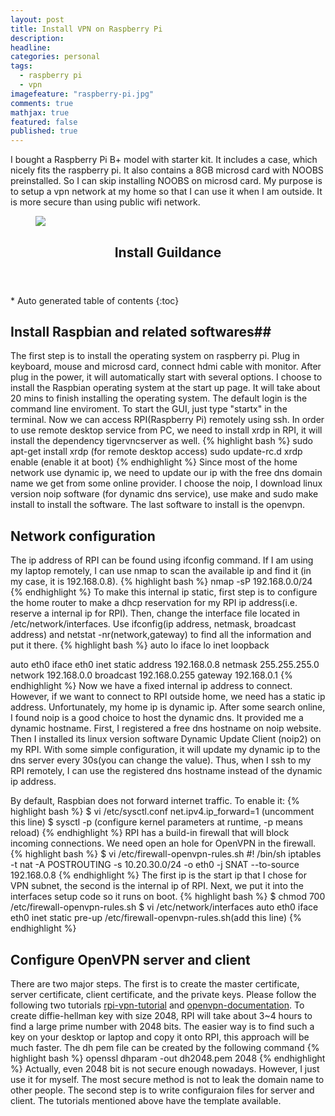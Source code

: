 ```yaml
---
layout: post
title: Install VPN on Raspberry Pi
description: 
headline: 
categories: personal
tags: 
  - raspberry pi
  - vpn
imagefeature: "raspberry-pi.jpg"
comments: true
mathjax: true
featured: false
published: true
---
```


I bought a Raspberry Pi B+ model with starter kit. It includes a case, which nicely fits the raspberry pi. It also contains a 8GB microsd card with NOOBS preinstalled. So I can skip installing NOOBS on microsd card. My purpose is to setup a vpn network at my home so that I can use it when I am outside. It is more secure than using public wifi network. 

<figure>
        <a href="{{ site.url }}/images/gallery1/b-plus.jpg"><img src="{{ site.url }}/images/gallery1/b-plus.jpg"></a>
</figure>



<section id="table-of-contents" class="toc">
  <header>
    <h1>Install Guildance</h1>
  </header>
<div id="drawer" markdown="1">
*  Auto generated table of contents
{:toc}
</div>
</section><!-- /#table-of-contents -->


## Install Raspbian and related softwares##
The first step is to install the operating system on raspberry pi. Plug in keyboard, mouse and microsd card, connect hdmi cable with monitor. After plug in the power, it will automatically start with several options. I choose to install the Raspbian operating system at the start up page. It will take about 20 mins to finish installing the operating system. The default login is the command line enviroment. To start the GUI, just type "startx" in the terminal.
Now we can access RPI(Raspberry Pi) remotely using ssh. In order to use remote desktop service from PC, we need to install xrdp in RPI, it will install the dependency tigervncserver as well.
{% highlight bash %}
sudo apt-get install xrdp (for remote desktop access) 
sudo update-rc.d xrdp enable (enable it at boot)
{% endhighlight %}
Since most of the home network use dynamic ip, we need to update our ip with the free dns domain name we get from some online provider. I choose the noip, I download linux version noip software (for dynamic dns service), use make and sudo make install to install the software. The last software to install is the openvpn.
  
## Network configuration ##
The ip address of RPI can be found using ifconfig command. If I am using my laptop remotely, I can use nmap to scan the available ip and find it (in my case, it is 192.168.0.8). 
{% highlight bash %}
nmap -sP 192.168.0.0/24
{% endhighlight %}
To make this internal ip static, first step is to configure the home router to make a dhcp reservation for my RPI ip address(i.e. reserve a internal ip for RPI). Then, change the interface file located in /etc/network/interfaces. Use ifconfig(ip address, netmask, broadcast address) and netstat -nr(network,gateway) to find all the information and put it there.
{% highlight bash %}
auto lo
iface lo inet loopback

auto eth0
iface eth0 inet static
    address 192.168.0.8
    netmask 255.255.255.0
    network 192.168.0.0
    broadcast 192.168.0.255
    gateway 192.168.0.1
{% endhighlight %}
Now we have a fixed internal ip address to connect. However, if we want to connect to RPI outside home, we need has a static ip address. Unfortunately, my home ip is dynamic ip. After some search online, I found noip is a good choice to host the dynamic dns. It provided me a dynamic hostname. First, I registered a free dns hostname on noip website. Then I installed its linux version software Dynamic Update Client (noip2) on my RPI. With some simple configuration, it will update my dynamic ip to the dns server every 30s(you can change the value). Thus, when I ssh to my RPI remotely, I can use the registered dns hostname instead of the dynamic ip address. 


By default, Raspbian does not forward internet traffic. To enable it:
{% highlight bash %}
$ vi /etc/sysctl.conf
net.ipv4.ip_forward=1 (uncomment this line)
$ sysctl -p (configure kernel parameters at runtime, -p means reload)
{% endhighlight %}
RPI has a build-in firewall that will block incoming connections. We need open an hole for OpenVPN in the firewall. 
{% highlight bash %}
$ vi /etc/firewall-openvpn-rules.sh
#! /bin/sh
iptables -t nat -A POSTROUTING -s 10.20.30.0/24 -o eth0 -j SNAT --to-source 192.168.0.8
{% endhighlight %}
The first ip is the start ip that I chose for VPN subnet, the second is the internal ip of RPI. Next, we put it into the interfaces setup code so it runs on boot.
{% highlight bash %}
$ chmod 700 /etc/firewall-openvpn-rules.sh
$ vi /etc/network/interfaces
auto eth0
iface eth0 inet static
    pre-up /etc/firewall-openvpn-rules.sh(add this line)
{% endhighlight %}



## Configure OpenVPN server and client ##
There are two major steps. The first is to create the master certificate, server certificate, client certificate, and the private keys. Please follow the following two tutorials [rpi-vpn-tutorial](http://readwrite.com/2014/04/10/raspberry-pi-vpn-tutorial-server-secure-web-browsing/) and [openvpn-documentation](https://openvpn.net/index.php/open-source/documentation/howto.html). To create diffie-hellman key with size 2048, RPI will take about 3~4 hours to find a large prime number with 2048 bits. The easier way is to find such a key on your desktop or laptop and copy it onto RPI, this approach will be much faster. The dh pem file can be created by the following command
{% highlight bash %}
openssl dhparam -out dh2048.pem 2048
{% endhighlight %}
Actually, even 2048 bit is not secure enough nowadays. However, I just use it for myself. The most secure method is not to leak the domain name to other people. 
The second step is to write configuraion files for server and client. The tutorials mentioned above have the template available.


